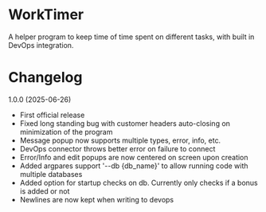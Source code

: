 # WorkTimer
A helper program to keep time of time spent on different tasks, with built in DevOps integration.

# Changelog

1.0.0 (2025-06-26)
- First official release
- Fixed long standing bug with customer headers auto-closing on minimization of the program
- Message popup now supports multiple types, error, info, etc.
- DevOps connector throws better error on failure to connect
- Error/Info and edit popups are now centered on screen upon creation
- Added argpares support '--db {db_name}' to allow running code with multiple databases
- Added option for startup checks on db. Currently only checks if a bonus is added or not
- Newlines are now kept when writing to devops
